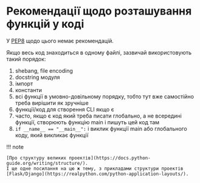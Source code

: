 # Рекомендації щодо розташування функцій у коді

У [PEP8](https://pep8.org/) щодо цього немає рекомендацій.

Якщо весь код знаходиться в одному файлі, зазвичай використовують такий порядок:

1. shebang, file encoding
2. docstring модуля
3. імпорт
4. константи
5. всі функції в умовно-довільному порядку, тобто тут вже самостійно треба вирішити як зручніше
6. функції/код для створення CLI якщо є
7. часто, якщо є код який треба писати глобально, а не всередині функції, створюють функцію main і пишуть цей код там
8. `if __name__ == "__main__":` і виклик функції main або глобального коду, який викликає функції


!!! note

    [Про структуру великих проектів](https://docs.python-guide.org/writing/structure/).
    І ще одне посилання на цю ж тему, з прикладами структури проектів [Flask/Django](https://realpython.com/python-application-layouts/).
